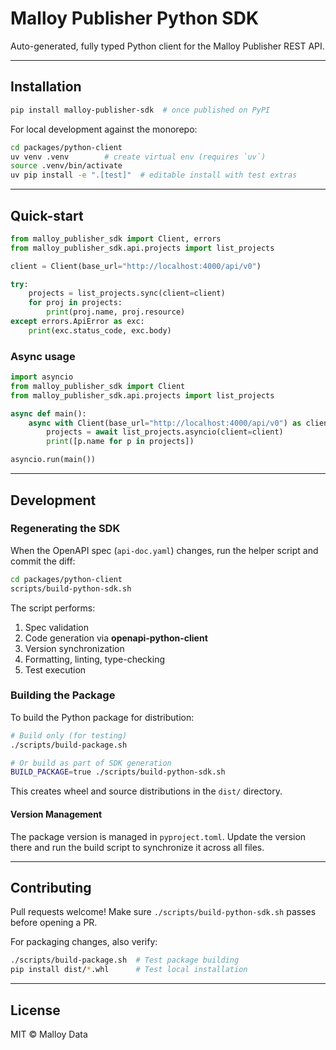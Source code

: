# Malloy Publisher Python SDK

Auto-generated, fully typed Python client for the Malloy Publisher REST API.

---

## Installation

```bash
pip install malloy-publisher-sdk  # once published on PyPI
```

For local development against the monorepo:

```bash
cd packages/python-client
uv venv .venv        # create virtual env (requires `uv`)
source .venv/bin/activate
uv pip install -e ".[test]"  # editable install with test extras
```

---

## Quick-start

```python
from malloy_publisher_sdk import Client, errors
from malloy_publisher_sdk.api.projects import list_projects

client = Client(base_url="http://localhost:4000/api/v0")

try:
    projects = list_projects.sync(client=client)
    for proj in projects:
        print(proj.name, proj.resource)
except errors.ApiError as exc:
    print(exc.status_code, exc.body)
```

### Async usage

```python
import asyncio
from malloy_publisher_sdk import Client
from malloy_publisher_sdk.api.projects import list_projects

async def main():
    async with Client(base_url="http://localhost:4000/api/v0") as client:
        projects = await list_projects.asyncio(client=client)
        print([p.name for p in projects])

asyncio.run(main())
```

---

## Development

### Regenerating the SDK

When the OpenAPI spec (`api-doc.yaml`) changes, run the helper script and commit the diff:

```bash
cd packages/python-client
scripts/build-python-sdk.sh
```

The script performs:
1. Spec validation
2. Code generation via **openapi-python-client**
3. Version synchronization
4. Formatting, linting, type-checking
5. Test execution

### Building the Package

To build the Python package for distribution:

```bash
# Build only (for testing)
./scripts/build-package.sh

# Or build as part of SDK generation
BUILD_PACKAGE=true ./scripts/build-python-sdk.sh
```

This creates wheel and source distributions in the `dist/` directory.


#### Version Management

The package version is managed in `pyproject.toml`. Update the version there and run the build script to synchronize it across all files.

---

## Contributing

Pull requests welcome! Make sure `./scripts/build-python-sdk.sh` passes before opening a PR.

For packaging changes, also verify:
```bash
./scripts/build-package.sh  # Test package building
pip install dist/*.whl      # Test local installation
```

---

## License

MIT © Malloy Data
